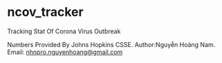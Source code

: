 # ncov_tracker
Tracking Stat Of Corona Virus Outbreak 


Numbers Provided By Johns Hopkins CSSE.
 Author:Nguyễn Hoàng Nam.
 Email: nhnpro.nguyenhoang@gmail.com
